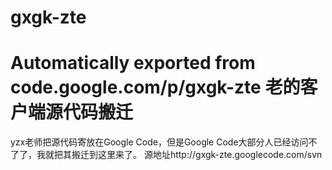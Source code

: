 # gxgk-zte
Automatically exported from code.google.com/p/gxgk-zte
老的客户端源代码搬迁
==
yzx老师把源代码寄放在Google Code，但是Google Code大部分人已经访问不了了，我就把其搬迁到这里来了。
源地址http://gxgk-zte.googlecode.com/svn
